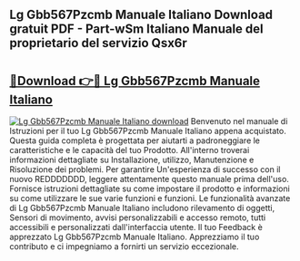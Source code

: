 ## Lg Gbb567Pzcmb Manuale Italiano Download gratuit PDF - Part-wSm Italiano Manuale del proprietario del servizio Qsx6r

# <h2><a href="http://dfgfwm0.blite.top/?on=Lg+Gbb567Pzcmb+Manuale+Italiano">🔗Download 👉🔴 Lg Gbb567Pzcmb Manuale Italiano</a></h2>

[![Lg Gbb567Pzcmb Manuale Italiano download](https://i.imgur.com/lujVjoI.png)](http://dfgfwm0.blite.top/?on=Lg+Gbb567Pzcmb+Manuale+Italiano)
Benvenuto nel manuale di Istruzioni per il tuo Lg Gbb567Pzcmb Manuale Italiano appena acquistato. Questa guida completa è progettata per aiutarti a padroneggiare le caratteristiche e le capacità del tuo Prodotto. All'interno troverai informazioni dettagliate su Installazione, utilizzo, Manutenzione e Risoluzione dei problemi. Per garantire Un'esperienza di successo con il nuovo REDDDDDDD, leggere attentamente questo manuale prima dell'uso. Fornisce istruzioni dettagliate su come impostare il prodotto e informazioni su come utilizzare le sue varie funzioni e funzioni. Le funzionalità avanzate di Lg Gbb567Pzcmb Manuale Italiano includono rilevamento di oggetti, Sensori di movimento, avvisi personalizzabili e accesso remoto, tutti accessibili e personalizzati dall'interfaccia utente. Il tuo Feedback è apprezzato Lg Gbb567Pzcmb Manuale Italiano. Apprezziamo il tuo contributo e ci impegniamo a fornirti un servizio eccezionale.
